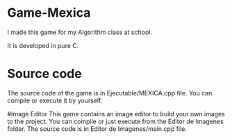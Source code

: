 # Game-Mexica
I made this game for my Algorithm class at school.

It is developed in pure C. 

# Source code
The source code of the game is in Ejecutable/MEXICA.cpp file. You can compile or execute it by yourself.

#Image Editor
This game contains an image editor to build your own images to the project. You can compile or just execute from the Editor de Imagenes folder. The source code is in Editor de Imagenes/main.cpp file.
